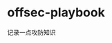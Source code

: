 




























































































































































# offsec-playbook
记录一点攻防知识
